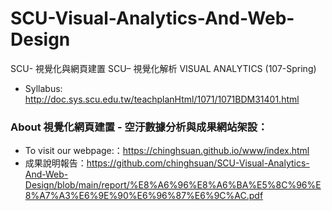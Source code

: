 # SCU-Visual-Analytics-And-Web-Design
SCU- 視覺化與網頁建置
SCU– 視覺化解析 VISUAL ANALYTICS (107-Spring)

* Syllabus: 
http://doc.sys.scu.edu.tw/teachplanHtml/1071/1071BDM31401.html

### About 視覺化網頁建置 - 空汙數據分析與成果網站架設：
* To visit our webpage:：https://chinghsuan.github.io/www/index.html
* 成果說明報告：https://github.com/chinghsuan/SCU-Visual-Analytics-And-Web-Design/blob/main/report/%E8%A6%96%E8%A6%BA%E5%8C%96%E8%A7%A3%E6%9E%90%E6%96%87%E6%9C%AC.pdf

